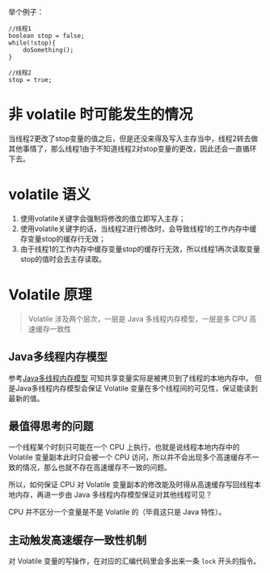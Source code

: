 
举个例子：
```
//线程1
boolean stop = false;
while(!stop){
    doSomething();
}
 
//线程2
stop = true;
```
# 非 volatile 时可能发生的情况
当线程2更改了stop变量的值之后，但是还没来得及写入主存当中，线程2转去做其他事情了，那么线程1由于不知道线程2对stop变量的更改，因此还会一直循环下去。
# volatile 语义
1. 使用volatile关键字会强制将修改的值立即写入主存；
2. 使用volatile关键字的话，当线程2进行修改时，会导致线程1的工作内存中缓存变量stop的缓存行无效；
3. 由于线程1的工作内存中缓存变量stop的缓存行无效，所以线程1再次读取变量stop的值时会去主存读取。

# Volatile 原理
> Volatile 涉及两个层次，一层是 Java 多线程内存模型，一层是多 CPU 高速缓存一致性

## Java多线程内存模型
参考[Java多线程内存模型](/jvm/java-nei-cun-mo-xing.md)
可知共享变量实际是被拷贝到了线程的本地内存中。
但是Java多线程内存模型会保证 Volatile 变量在多个线程间的可见性，保证能读到最新的值。

## 最值得思考的问题
一个线程某个时刻只可能在一个 CPU 上执行，也就是说线程本地内存中的 Volatile 变量副本此时只会被一个 CPU 访问，所以并不会出现多个高速缓存不一致的情况，那么也就不存在高速缓存不一致的问题。

所以，如何保证 CPU 对 Volatile 变量副本的修改能及时得从高速缓存写回线程本地内存，再进一步由 Java 多线程内存模型保证对其他线程可见？

CPU 并不区分一个变量是不是 Volatile 的（毕竟这只是 Java 特性）。

## 主动触发高速缓存一致性机制
对 Volatile 变量的写操作，在对应的汇编代码里会多出来一条 `lock` 开头的指令。